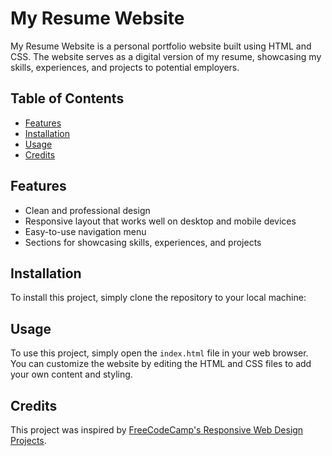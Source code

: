 # My Resume Website

My Resume Website is a personal portfolio website built using HTML and CSS. The website serves as a digital version of my resume, showcasing my skills, experiences, and projects to potential employers.

## Table of Contents

- [Features](#features)
- [Installation](#installation)
- [Usage](#usage)
- [Credits](#credits)

## Features

- Clean and professional design
- Responsive layout that works well on desktop and mobile devices
- Easy-to-use navigation menu
- Sections for showcasing skills, experiences, and projects

## Installation

To install this project, simply clone the repository to your local machine:

## Usage

To use this project, simply open the `index.html` file in your web browser. You can customize the website by editing the HTML and CSS files to add your own content and styling.

## Credits

This project was inspired by [FreeCodeCamp's Responsive Web Design Projects](https://www.freecodecamp.org/learn/responsive-web-design/responsive-web-design-projects/build-a-personal-portfolio-webpage).

